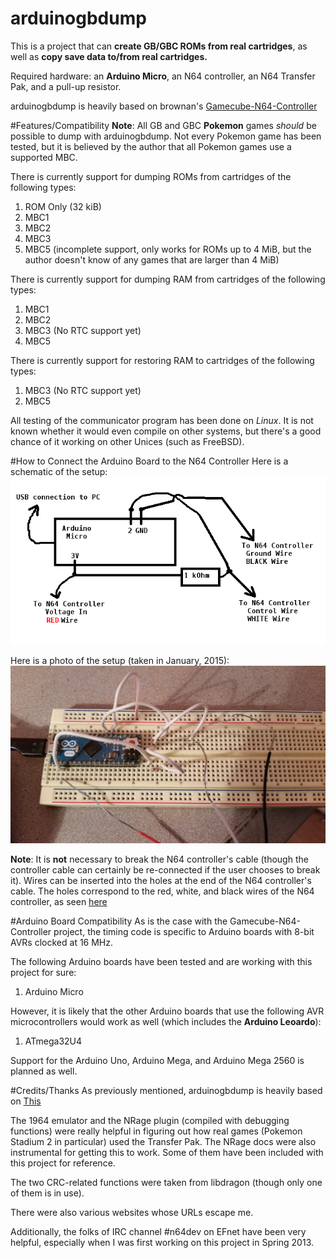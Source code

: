 arduinogbdump
=============

This is a project that can **create GB/GBC ROMs from real cartridges**, as
well as **copy save data to/from real cartridges.**

Required hardware:  an **Arduino Micro**, an N64 controller, an N64
Transfer Pak, and a pull-up resistor.


arduinogbdump is heavily based on brownan's [Gamecube-N64-Controller](https://github.com/brownan/Gamecube-N64-Controller)



#Features/Compatibility
**Note**:  All GB and GBC **Pokemon** games *should* be possible to dump
with arduinogbdump.  Not every Pokemon game has been tested, but it is
believed by the author that all Pokemon games use a supported MBC.

There is currently support for dumping ROMs from cartridges of the
following types:
  1.  ROM Only (32 kiB)
  2.  MBC1
  3.  MBC2
  4.  MBC3
  5.  MBC5 (incomplete support, only works for ROMs up to 4 MiB, but the
  author doesn't know of any games that are larger than 4 MiB)


There is currently support for dumping RAM from cartridges of the following
types:
  1.  MBC1
  2.  MBC2
  3.  MBC3 (No RTC support yet)
  4.  MBC5


There is currently support for restoring RAM to cartridges of the following
types:
  1.  MBC3 (No RTC support yet)
  2.  MBC5


All testing of the communicator program has been done on *Linux*.  It is not
known whether it would even compile on other systems, but there's a good
chance of it working on other Unices (such as FreeBSD).


#How to Connect the Arduino Board to the N64 Controller
Here is a schematic of the setup:  
![schematic.png](schematic.png)

Here is a photo of the setup (taken in January, 2015):
![setup.jpg](setup.jpg)

 
**Note**:  It is **not** necessary to break the N64
controller's cable (though the controller cable can certainly be
re-connected if the user chooses to break it).  Wires can be inserted into
the holes at the end of the N64 controller's cable.  The holes correspond
to the red, white, and black wires of the N64 controller, as seen
[here](http://s.hswstatic.com/gif/n64-pinout.gif)



#Arduino Board Compatibility
As is the case with the Gamecube-N64-Controller project, the timing code is
specific to Arduino boards with 8-bit AVRs clocked at 16 MHz.

The following Arduino boards have been tested and are working with this
project for sure:
  1.  Arduino Micro

However, it is likely that the other Arduino boards that use the following
AVR microcontrollers would work as well (which includes the **Arduino
Leoardo**):
  1.  ATmega32U4


Support for the Arduino Uno, Arduino Mega, and Arduino Mega 2560 is planned as well.


#Credits/Thanks
As previously mentioned, arduinogbdump is heavily based on [This](https://github.com/brownan/Gamecube-N64-Controller)

The 1964 emulator and the NRage plugin (compiled with debugging functions)
were really helpful in figuring out how real games (Pokemon Stadium 2 in
particular) used the Transfer Pak.  The NRage docs were also instrumental
for getting this to work.  Some of them have been included with this
project for reference.

The two CRC-related functions were taken from libdragon (though only one of
them is in use).

There were also various websites whose URLs escape me.

Additionally, the folks of IRC channel #n64dev on EFnet have been very
helpful, especially when I was first working on this project in Spring
2013.


